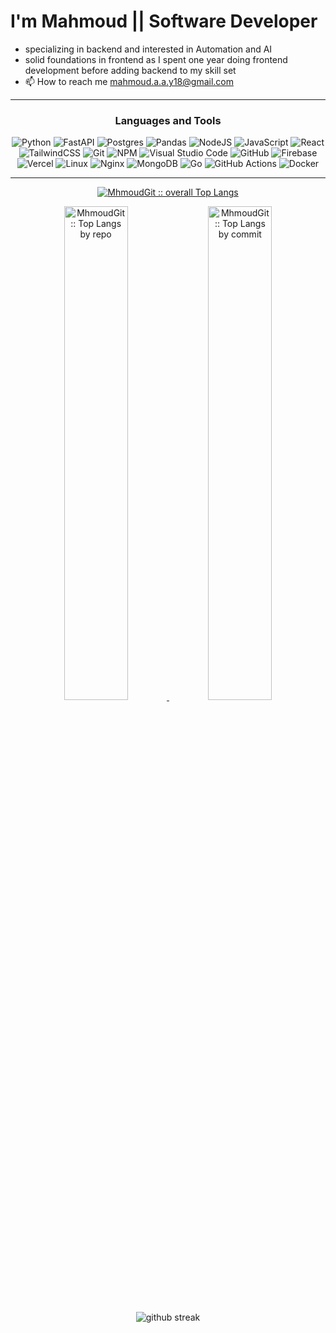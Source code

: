 
 
 <div align="left">
  
# I'm Mahmoud || Software Developer
- specializing in backend and interested in Automation and AI
- solid foundations in frontend as I spent one year doing frontend development before adding backend to my skill set
- 📫 How to reach me mahmoud.a.a.y18@gmail.com
  
<div>
 
-------------------
<div align="center">
 
### Languages and Tools  
![Python](https://img.shields.io/badge/python-3670A0?style=for-the-badge&logo=python&logoColor=ffdd54) ![FastAPI](https://img.shields.io/badge/FastAPI-005571?style=for-the-badge&logo=fastapi) ![Postgres](https://img.shields.io/badge/postgres-%23316192.svg?style=for-the-badge&logo=postgresql&logoColor=white) ![Pandas](https://img.shields.io/badge/pandas-%23150458.svg?style=for-the-badge&logo=pandas&logoColor=white) ![NodeJS](https://img.shields.io/badge/node.js-%2343853D.svg?style=for-the-badge&logo=node.js&logoColor=white) ![JavaScript](https://img.shields.io/badge/javascript-%23323330.svg?style=for-the-badge&logo=javascript&logoColor=%23F7DF1E) ![React](https://img.shields.io/badge/react-%2320232a.svg?style=for-the-badge&logo=react&logoColor=%2361DAFB) ![TailwindCSS](https://img.shields.io/badge/tailwindcss-%2338B2AC.svg?style=for-the-badge&logo=tailwind-css&logoColor=white) ![Git](https://img.shields.io/badge/git-%23F05033.svg?style=for-the-badge&logo=git&logoColor=white) ![NPM](https://img.shields.io/badge/NPM-%23000000.svg?style=for-the-badge&logo=npm&logoColor=white) ![Visual Studio Code](https://img.shields.io/badge/VisualStudioCode-0078d7.svg?style=for-the-badge&logo=visual-studio-code&logoColor=white) ![GitHub](https://img.shields.io/badge/github-%23121011.svg?style=for-the-badge&logo=github&logoColor=white) ![Firebase](https://img.shields.io/badge/firebase-%23039BE5.svg?style=for-the-badge&logo=firebase) ![Vercel](https://img.shields.io/badge/vercel-%23000000.svg?style=for-the-badge&logo=vercel&logoColor=white) ![Linux](https://img.shields.io/badge/Linux-FCC624?style=for-the-badge&logo=linux&logoColor=black) ![Nginx](https://img.shields.io/badge/nginx-%23009639.svg?style=for-the-badge&logo=nginx&logoColor=white) ![MongoDB](https://img.shields.io/badge/MongoDB-%234ea94b.svg?style=for-the-badge&logo=mongodb&logoColor=white) ![Go](https://img.shields.io/badge/go-%2300ADD8.svg?style=for-the-badge&logo=go&logoColor=white) ![GitHub Actions](https://img.shields.io/badge/github%20actions-%232671E5.svg?style=for-the-badge&logo=githubactions&logoColor=white) ![Docker](https://img.shields.io/badge/docker-%230db7ed.svg?style=for-the-badge&logo=docker&logoColor=white)
  
-------------------
  <p align="center">
        <a href="https://github.com/MhmoudGit/">
          <img src="https://github-readme-stats.vercel.app/api/top-langs/?username=MhmoudGit&langs_count=10&theme=tokyonight&layout=compact&hide_border=false&count_private=true&include_all_commits=true"
          alt="MhmoudGit :: overall Top Langs " /></a>
      </p>
        <p align="center">
          <a href="https://github.com/MhmoudGit/" >
          <img width="45%" src="https://github-profile-summary-cards.vercel.app/api/cards/repos-per-language?username=MhmoudGit&theme=tokyonight&layout=compact&hide_border=false&count_private=true&include_all_commits=true"
          alt="MhmoudGit :: Top Langs by repo" />
          <img width="45%" src="https://github-profile-summary-cards.vercel.app/api/cards/most-commit-language?username=MhmoudGit&theme=tokyonight&layout=compact&hide_border=false&count_private=true&include_all_commits=true"
          alt="MhmoudGit :: Top Langs by commit" />
          </a>
        </p>
  
<!-- ![Mahmoud github stats](https://github-readme-stats.vercel.app/api?username=MhmoudGit&show_icons=true&theme=tokyonight&count_private=true&include_all_commits=true) -->


![github streak](https://github-readme-streak-stats.herokuapp.com/?user=MhmoudGit&theme=tokyonight&include_all_commits=true&count_private=true)
 

 <div>

<!---
MhmoudGit/MhmoudGit is a ✨ special ✨ repository because its `README.md` (this file) appears on your GitHub profile.
You can click the Preview link to take a look at your changes.
--->
